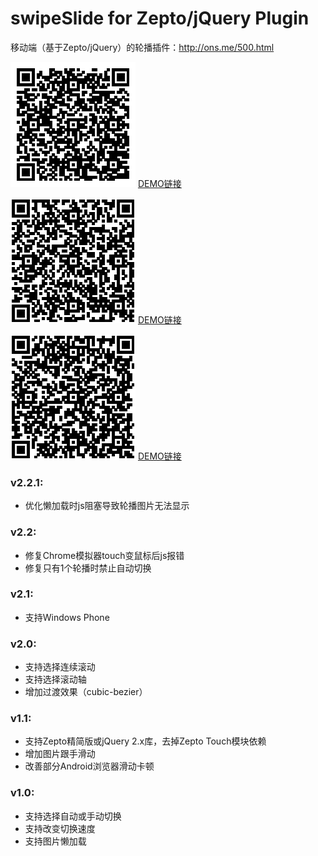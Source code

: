 # swipeSlide for Zepto/jQuery Plugin

移动端（基于Zepto/jQuery）的轮播插件：<http://ons.me/500.html>

![扫一扫](website.png)
[DEMO链接](http://ons.me/wp-content/uploads/2014/09/swipeSlide/index.html)

![扫一扫](website-pic.png)
[DEMO链接](http://ons.me/wp-content/uploads/2014/09/swipeSlide/full-screen-pic.html)

![扫一扫](website-text.png)
[DEMO链接](http://ons.me/wp-content/uploads/2014/09/swipeSlide/full-screen-text.html)

### v2.2.1:

* 优化懒加载时js阻塞导致轮播图片无法显示

### v2.2:

* 修复Chrome模拟器touch变鼠标后js报错
* 修复只有1个轮播时禁止自动切换

### v2.1:

* 支持Windows Phone

### v2.0:

* 支持选择连续滚动
* 支持选择滚动轴
* 增加过渡效果（cubic-bezier）

### v1.1:

* 支持Zepto精简版或jQuery 2.x库，去掉Zepto Touch模块依赖
* 增加图片跟手滑动
* 改善部分Android浏览器滑动卡顿

### v1.0:

* 支持选择自动或手动切换
* 支持改变切换速度
* 支持图片懒加载